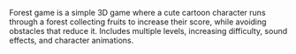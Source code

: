 Forest game is a simple 3D game where a cute cartoon character runs through a forest collecting fruits to increase their score, while avoiding obstacles that reduce it. Includes multiple levels, increasing difficulty, sound effects, and character animations.

